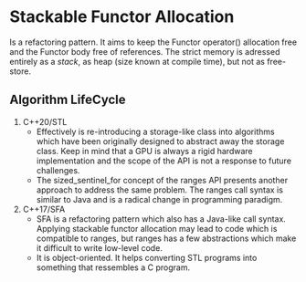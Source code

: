 # Stackable Functor Allocation
Is a refactoring pattern. It aims to keep the Functor operator() allocation free and the Functor body free of references. The strict memory is adressed entirely as a *stack*, as heap (size known at compile time), but not as free-store.
## Algorithm LifeCycle
1. C++20/STL
   - Effectively is re-introducing a storage-like class into algorithms which have been originally designed to abstract away the storage class. Keep in mind that a GPU is always a rigid hardware implementation and the scope of the API is not a response to future challenges.
   - The sized_sentinel_for concept of the ranges API presents another approach to address the same problem. The ranges call syntax is similar to Java and is a radical change in programming paradigm.
2. C++17/SFA
   - SFA is a refactoring pattern which also has a Java-like call syntax. Applying stackable functor allocation may lead to code which is compatible to ranges, but ranges has a few abstractions which make it difficult to write low-level code.
   - It is object-oriented. It helps converting STL programs into something that ressembles a C program.
